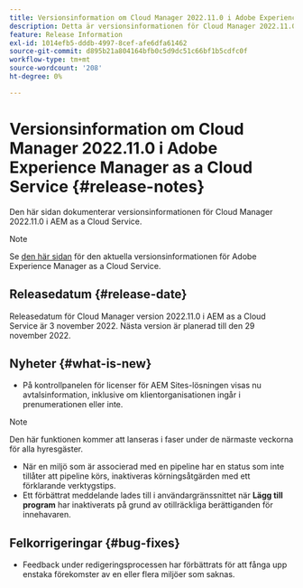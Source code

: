 ```yaml
---
title: Versionsinformation om Cloud Manager 2022.11.0 i Adobe Experience Manager as a Cloud Service
description: Detta är versionsinformationen för Cloud Manager 2022.11.0 i AEM as a Cloud Service.
feature: Release Information
exl-id: 1014efb5-dddb-4997-8cef-afe6dfa61462
source-git-commit: d895b21a804164bfb0c5d9dc51c66bf1b5cdfc0f
workflow-type: tm+mt
source-wordcount: '208'
ht-degree: 0%

---
```


# Versionsinformation om Cloud Manager 2022.11.0 i Adobe Experience Manager as a Cloud Service {#release-notes}

Den här sidan dokumenterar versionsinformationen för Cloud Manager 2022.11.0 i AEM as a Cloud Service.

>[!NOTE]
>
>Se [den här sidan](/help/release-notes/release-notes-cloud/release-notes-current.md) för den aktuella versionsinformationen för Adobe Experience Manager as a Cloud Service.

## Releasedatum {#release-date}

Releasedatum för Cloud Manager version 2022.11.0 i AEM as a Cloud Service är 3 november 2022. Nästa version är planerad till den 29 november 2022.

## Nyheter {#what-is-new}

* På kontrollpanelen för licenser för AEM Sites-lösningen visas nu avtalsinformation, inklusive om klientorganisationen ingår i prenumerationen eller inte.

>[!NOTE]
>
> Den här funktionen kommer att lanseras i faser under de närmaste veckorna för alla hyresgäster.

* När en miljö som är associerad med en pipeline har en status som inte tillåter att pipeline körs, inaktiveras körningsåtgärden med ett förklarande verktygstips.
* Ett förbättrat meddelande lades till i användargränssnittet när **Lägg till program** har inaktiverats på grund av otillräckliga berättiganden för innehavaren.

## Felkorrigeringar {#bug-fixes}

* Feedback under redigeringsprocessen har förbättrats för att fånga upp enstaka förekomster av en eller flera miljöer som saknas.
